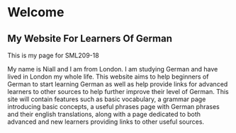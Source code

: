 <h1>Welcome</h1>

<h2> My Website For Learners Of German </h2>
<p>This is my page for SML209-18</p>
<p> My name is Niall and I am from London. I am studying German and have lived in London my whole life. This website aims to help beginners of German to start learning German as well as help provide links for advanced learners to other sources to help further improve their level of German. This site will contain features such as basic vocabulary, a grammar page introducing basic concepts, a useful phrases page with German phrases and their english translations, along with a page dedicated to both advanced and new learners providing links to other useful sources.</p>

